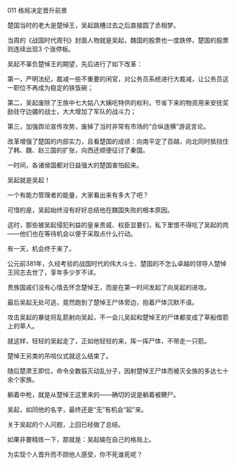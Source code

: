 011 格局决定晋升前景





楚国当时的老大是楚悼王，吴起跳槽过去之后直接圆了丞相梦。

当周的《战国时代周刊》封面人物就是吴起，魏国的股票也一度跌停，楚国的股票则连续出现3 个涨停板。

吴起不辜负楚悼王的期望，先后进行了如下改革：

第一，严明法纪，裁减一些不重要的闲官，对公务员系统进行大裁减，让公务员这一职位不再成为稳定的铁饭碗；

第二，吴起废除了王族中七大姑八大姨吃特供的权利，节省下来的物资用来安抚奖励驻守边疆的战士，大大增加了军队的战斗力；

第三，加强舆论宣传攻势，废掉了当时非常有市场的“合纵连横”游说言论。



改革增强了楚国的内部实力，且看楚国的成绩：向南平定了百越，向北同时抵挡住了韩、魏、赵三国的扩张，向西还顺便征讨了秦国。

一时间，各诸侯国都对日益强大的楚国害怕起来。



吴起就是吴起！

一个有能力管理者的能量，大家看出来有多大了吧？

可惜的是，吴起始终没有好好总结他在魏国失败的根本原因。

这时，那些被吴起侵犯利益的皇亲贵戚、权臣显要们，私下里恨不得吃了吴起的肉——他们也在等待机会以便于采取点什么行动。

有一天，机会终于来了。



公元前381年，久经考验的战国时代的伟大斗士、楚国的不怎么卓越的领导人楚悼王同志去世了，享年多少岁不详。

贵族国戚们没有心情去怀念楚悼王，而是在第一时间发起了向吴起的进攻。

最后吴起无处可逃，竟然跑到了楚悼王尸体旁边，抱着尸体沉默不语。

攻击吴起的暴徒将乱箭射向吴起，不一会儿吴起和楚悼王的尸体都变成了草船借箭上的草人。



就这样，轻轻的吴起走了，正如他轻轻的来，挥一挥尸体，不带走一只箭。

楚悼王另类的吊唁仪式就这么结束了。

随后楚肃王即位，命令全数翦灭动乱分子，因射楚悼王尸体而被灭全族的多达七十余个家族。



躺着中枪，就是从楚悼王这里来的——确切的说是躺着被鞭尸。

吴起，如同他的名字，最终还是“无”有机会“起”来。

关于吴起的个人问题，上回已经做了总结。

如果非要精炼一下，那就是：吴起输在自己的格局上。

为实现个人晋升而不顾他人感受，你不死谁死呢？

